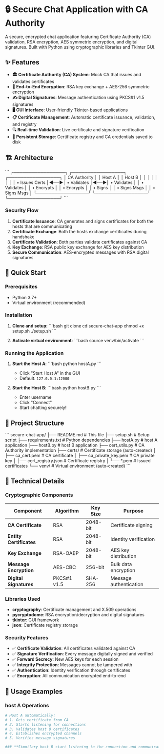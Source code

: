 # 🔒 Secure Chat Application with CA Authority

A secure, encrypted chat application featuring Certificate Authority (CA) validation, RSA encryption, AES symmetric encryption, and digital signatures. Built with Python using cryptographic libraries and Tkinter GUI.

## ✨ Features

- **🏛️ Certificate Authority (CA) System**: Mock CA that issues and validates certificates
- **🔐 End-to-End Encryption**: RSA key exchange + AES-256 symmetric encryption
- **✍️ Digital Signatures**: Message authentication using PKCS#1 v1.5 signatures
- **🖥️ GUI Interface**: User-friendly Tkinter-based applications
- **📋 Certificate Management**: Automatic certificate issuance, validation, and registry
- **🔍 Real-time Validation**: Live certificate and signature verification
- **💾 Persistent Storage**: Certificate registry and CA credentials saved to disk

## 🏗️ Architecture

\`\`\`
┌─────────────────┐    ┌─────────────────┐    ┌─────────────────┐
│   CA Authority  │    │     Host A      │    │     Host B      │
│                 │    │                 │    │                 │
│ • Issues Certs  │◄──►│ • Validates     │◄──►│ • Validates     │
│ • Validates     │    │ • Encrypts      │    │ • Encrypts      │
│ • Signs         │    │ • Signs Msgs    │    │ • Signs Msgs    │
└─────────────────┘    └─────────────────┘    └─────────────────┘
\`\`\`

### Security Flow

1. **Certificate Issuance**: CA generates and signs certificates for both the hosts that are communicating
2. **Certificate Exchange**: Both the hosts exchange certificates during handshake
3. **Certificate Validation**: Both parties validate certificates against CA
4. **Key Exchange**: RSA public key exchange for AES key distribution
5. **Secure Communication**: AES-encrypted messages with RSA digital signatures

## 🚀 Quick Start

### Prerequisites

- Python 3.7+
- Virtual environment (recommended)

### Installation

1. **Clone and setup**:
   \`\`\`bash
   git clone <repository-url>
   cd secure-chat-app
   chmod +x setup.sh
   ./setup.sh
   \`\`\`

2. **Activate virtual environment**:
   \`\`\`bash
   source venv/bin/activate
   \`\`\`

### Running the Application

1. **Start the Host A**:
   \`\`\`bash
   python hostA.py
   \`\`\`
   - Click "Start Host A" in the GUI
   - Default: `127.0.0.1:12000`

2. **Start the Host B**:
   \`\`\`bash
   python hostB.py
   \`\`\`
   - Enter username
   - Click "Connect"
   - Start chatting securely!

## 📁 Project Structure

\`\`\`
secure-chat-app/
├── README.md              # This file
├── setup.sh               # Setup script
├── requirements.txt       # Python dependencies
├── hostA.py               # host A application
├── hostB.py               # host B application
├── cert_utils.py          # CA Authority implementation
├── certs/                 # Certificate storage (auto-created)
│   ├── ca_cert.pem        # CA certificate
│   ├── ca_private_key.pem # CA private key
│   ├── cert_registry.json # Certificate registry
│   └── *.pem              # Issued certificates
└── venv/                  # Virtual environment (auto-created)
\`\`\`

## 🔧 Technical Details

### Cryptographic Components

| Component | Algorithm | Key Size | Purpose |
|-----------|-----------|----------|---------|
| **CA Certificate** | RSA | 2048-bit | Certificate signing |
| **Entity Certificates** | RSA | 2048-bit | Identity verification |
| **Key Exchange** | RSA-OAEP | 2048-bit | AES key distribution |
| **Message Encryption** | AES-CBC | 256-bit | Bulk data encryption |
| **Digital Signatures** | PKCS#1 v1.5 | SHA-256 | Message authentication |

### Libraries Used

- **cryptography**: Certificate management and X.509 operations
- **pycryptodome**: RSA encryption/decryption and digital signatures
- **tkinter**: GUI framework
- **json**: Certificate registry storage

### Security Features

- ✅ **Certificate Validation**: All certificates validated against CA
- ✅ **Signature Verification**: Every message digitally signed and verified
- ✅ **Forward Secrecy**: New AES keys for each session
- ✅ **Integrity Protection**: Messages cannot be tampered with
- ✅ **Authentication**: Identity verification through certificates
- ✅ **Encryption**: All communication encrypted end-to-end

## 🎯 Usage Examples

### host A Operations

```python
# Host A automatically:
# 1. Gets certificate from CA
# 2. Starts listening for connections
# 3. Validates host B certificates
# 4. Establishes encrypted channels
# 5. Verifies message signatures

### **Simmilary host B start listening to the connection and communicate as mentioned above **
